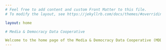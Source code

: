 ```yaml
---
# Feel free to add content and custom Front Matter to this file.
# To modify the layout, see https://jekyllrb.com/docs/themes/#overriding-theme-defaults

layout: home

# Media & Democracy Data Cooperative

Welcome to the home page of the Media & Democracy Data Cooperative (MDDC). This website is under development
---
```

